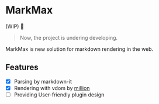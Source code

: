 # MarkMax

(WIP) 🚧

> Now, the project is undering developing.

MarkMax is new solution for markdown rendering in the web.

## Features

- [x] Parsing by markdown-it
- [x] Rendering with vdom by [million](https://github.com/aidenybai/million)
- [ ] Providing User-friendly plugin design
